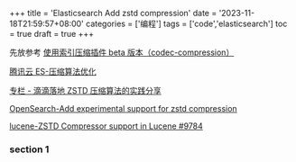 +++
title = 'Elasticsearch Add zstd compression'
date = '2023-11-18T21:59:57+08:00'
categories = ['编程']
tags = ['code','elasticsearch']
toc = true
draft = true
+++

先放参考
[使用索引压缩插件 beta 版本（codec-compression）](https://help.aliyun.com/zh/es/user-guide/use-the-codec-compression-plug-in-of-the-beta-version)

[腾讯云 ES-压缩算法优化](https://cloud.tencent.com/document/product/845/55435)

[专栏 - 滴滴落地 ZSTD 压缩算法的实践分享](https://zhuanlan.zhihu.com/p/649989843)

[OpenSearch-Add experimental support for zstd compression](https://github.com/opensearch-project/OpenSearch/pull/3577)

[lucene-ZSTD Compressor support in Lucene #9784](https://github.com/apache/lucene/issues/9784)
<!--more-->

### section 1